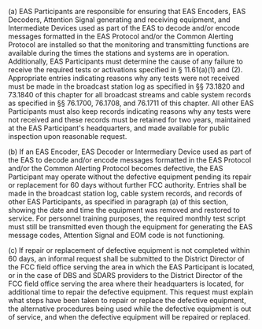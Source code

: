 (a) EAS Participants are responsible for ensuring that EAS Encoders, EAS Decoders, Attention Signal generating and receiving equipment, and Intermediate Devices used as part of the EAS to decode and/or encode messages formatted in the EAS Protocol and/or the Common Alerting Protocol are installed so that the monitoring and transmitting functions are available during the times the stations and systems are in operation. Additionally, EAS Participants must determine the cause of any failure to receive the required tests or activations specified in § 11.61(a)(1) and (2). Appropriate entries indicating reasons why any tests were not received must be made in the broadcast station log as specified in §§ 73.1820 and 73.1840 of this chapter for all broadcast streams and cable system records as specified in §§ 76.1700, 76.1708, and 76.1711 of this chapter. All other EAS Participants must also keep records indicating reasons why any tests were not received and these records must be retained for two years, maintained at the EAS Participant's headquarters, and made available for public inspection upon reasonable request.

(b) If an EAS Encoder, EAS Decoder or Intermediary Device used as part of the EAS to decode and/or encode messages formatted in the EAS Protocol and/or the Common Alerting Protocol becomes defective, the EAS Participant may operate without the defective equipment pending its repair or replacement for 60 days without further FCC authority. Entries shall be made in the broadcast station log, cable system records, and records of other EAS Participants, as specified in paragraph (a) of this section, showing the date and time the equipment was removed and restored to service. For personnel training purposes, the required monthly test script must still be transmitted even though the equipment for generating the EAS message codes, Attention Signal and EOM code is not functioning.

(c) If repair or replacement of defective equipment is not completed within 60 days, an informal request shall be submitted to the District Director of the FCC field office serving the area in which the EAS Participant is located, or in the case of DBS and SDARS providers to the District Director of the FCC field office serving the area where their headquarters is located, for additional time to repair the defective equipment. This request must explain what steps have been taken to repair or replace the defective equipment, the alternative procedures being used while the defective equipment is out of service, and when the defective equipment will be repaired or replaced.

